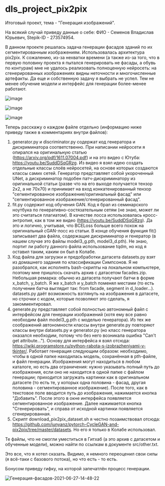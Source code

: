 # dls_project_pix2pix
Итоговый проект, тема - "Генерация изображений".

На всякий случай приведу данные о себе: ФИО - Семенов Владислав Юрьевич, Stepik-ID - 273574954.

В данном проекте решалась задача генерации фасадов зданий по их сегментированным изображениям. Использовалась архитектура pix2pix. К сожалению, из-за нехватки времени (а также из-за того, что в первую половину проекта я пытался генерировать не фасады, а обувь по контурам) мне не удалось реализовать полноценную нейросеть: на сгенерированных изображениях видны неточности и многочисленные артефакты. Да еще и собственную задачу я выбрать не успел. Тем не менее обучение модели и интерфейс для генерации более-менее работают.

![image](https://user-images.githubusercontent.com/74904348/123541159-ac68cb00-d74b-11eb-9b85-81e3bb3c59e2.png)

![image](https://user-images.githubusercontent.com/74904348/123542195-ed171300-d750-11eb-8e96-5d4ca380ae2c.png)

![image](https://user-images.githubusercontent.com/74904348/123542231-20f23880-d751-11eb-8149-2cbdd00d1ab2.png)

Теперь расскажу о каждом файле отдельно (информацию ниже приведу также в комментариях внутри файлов):
1. generator.py и discriminator.py содержат код генератора и дискриминатора соответственно. При написании нейросети я опирался на оригинальную статью (https://arxiv.org/pdf/1611.07004.pdf) и на это видео с Ютуба: https://youtu.be/SuddDSqGRzg. Из видео я взял идею создать отдельные классы слоёв нейросетей, на основе которых создаются классы самих сетей. Генератор представляет собой укороченный UNet, а дискриминатор подобен патч-дискриминатору из оригинальной статьи (разве что на его выходе получается тензор 2х2, а не 70х70) и принимает на вход конкатенированный тензор "сегментированное изображение/оригинальный фасад" или "сегментированное изображение/сгенерированный фасад".
2. fit.py содержит код обучения GAN. Код я брал из семинарского ноутбука по генеративно-состязательным сетям (не знаю, может ли это считаться плагиатом). В качестве лосса использовалась кросс-энтропия, как в том же видео (https://youtu.be/SuddDSqGRzg). Да это и логично, учитывая, что BCELoss больше всего похож на оригинальный cGAN-лосс из статьи. В конце обучения функция fit() записывает два файла, содержащие дискриминатор и генератор (в нашем случае это файлы model3_g.pth, model3_d.pth). Не знаю, портит ли работу данного файла использование tqdm, но код я оставил таким, каким он был в Колабе. 
3. Код файла для загрузки и предобработки датасета datasets.py взят из домашнего задания по классификации Симпсонов. Я не разобрался, как исполнять bash-скрипты на локальном компьютере, поэтому мне пришлось скачать  архив с датасетом facades.zip. Небольшая ремарка: обычно из датасета получают батчи в форме x_batch, y_batch. Я же x_batch и y_batch поменял местами (то есть получение батча выглядит так: from facade, segment in d_loader...). datasets.py даёт возможность взглянуть на изображения в датасете, но строчки с кодом, которые позволяют это сделать, я закомментировал.
4. generate.py представляет собой полностью автономный файл с интерфейсом для генерации изображений (хотя ему все равно необходим файл model3_g.pth с моделью генератора). Из тех же соображений автономности классы внутри generate.py повторяют классы внутри datasets.py и generator.py (но класс генератора оказался необходим, потому что без него возникала ошибка "Can't get attribute..."). Основу для интерфейса я взял отсюда: https://wiki.programstore.ru/python-rabota-s-izobrazheniyami-v-tkinter/. Работает генерация следующим образом: необходимо, чтобы в одной папке находилась модель, сохранённая в pth-файле, и файл генерации. Изображения могут находиться в любом каталоге, но есть два ограничения: нужно указывать полный путь до изображения, если оно не находится в одной папке с файлом генерации; приходится загружать картинки как в оригинальном датасете (то есть те, у которых одна половина - фасад, другая половина - сегментированное изображение). После того, как в текстовое поле вводится путь до изображения, нажимается кнопка "Добавить". После этого в окне интерфейса появляется сегментированное изображение. Далее нажимается кнопка "Сгенерировать", и справа от исходной картинки появляется сгенерированная.
5. Скрипт download_pix2pix_dataset.sh я честно позаимствовал отсюда: https://github.com/junyanz/pytorch-CycleGAN-and-pix2pix/tree/master/datasets. Но его я только в Колабе использовал.

Те файлы, что не смогли уместиться в Гитхаб (а это архив с датасетом и обученные модели), можно найти по ссылкам в документе src/other.txt.

Это все, что я хотел сказать. Видимо, я немного переоценил свои силы (я всё-таки с базового потока), но что есть - то есть.

Бонусом приведу гифку, на которой запечатлён процесс генерации.

![Генерация-фасадов-2021-06-27-14-48-22](https://user-images.githubusercontent.com/74904348/123543406-e9868a80-d756-11eb-9247-62b5e4664e80.gif)
